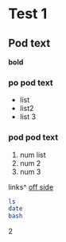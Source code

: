 # Test 1
## Pod text
**bold**
### po pod text
* list
* list2
* list 3
### pod pod text
1. num list
1. num 2
1. num 3

links^
[off side](readme.md)

```bash
ls
date
bash
```
2

